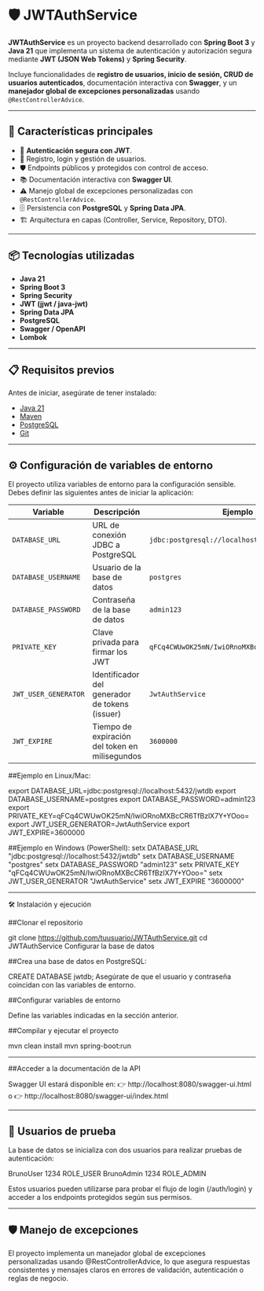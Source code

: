 # 🛡️ JWTAuthService

**JWTAuthService** es un proyecto backend desarrollado con **Spring Boot 3** y **Java 21** que implementa un sistema de autenticación y autorización segura mediante **JWT (JSON Web Tokens)** y **Spring Security**.  

Incluye funcionalidades de **registro de usuarios, inicio de sesión, CRUD de usuarios autenticados**, documentación interactiva con **Swagger**, y un **manejador global de excepciones personalizadas** usando `@RestControllerAdvice`.

---

## 🚀 Características principales

- 🔐 **Autenticación segura con JWT**.
- 👥 Registro, login y gestión de usuarios.
- 🛡️ Endpoints públicos y protegidos con control de acceso.
- 📚 Documentación interactiva con **Swagger UI**.
- ⚠️ Manejo global de excepciones personalizadas con `@RestControllerAdvice`.
- 🗄️ Persistencia con **PostgreSQL** y **Spring Data JPA**.
- 🏗️ Arquitectura en capas (Controller, Service, Repository, DTO).

---

## 📦 Tecnologías utilizadas

- **Java 21**
- **Spring Boot 3**
- **Spring Security**
- **JWT (jjwt / java-jwt)**
- **Spring Data JPA**
- **PostgreSQL**
- **Swagger / OpenAPI**
- **Lombok**

---

## 📋 Requisitos previos

Antes de iniciar, asegúrate de tener instalado:

- [Java 21](https://adoptium.net/)
- [Maven](https://maven.apache.org/)
- [PostgreSQL](https://www.postgresql.org/)
- [Git](https://git-scm.com/)

---

## ⚙️ Configuración de variables de entorno

El proyecto utiliza variables de entorno para la configuración sensible. Debes definir las siguientes antes de iniciar la aplicación:

| Variable             | Descripción                                           | Ejemplo                                   |
|----------------------|-------------------------------------------------------|-------------------------------------------|
| `DATABASE_URL`       | URL de conexión JDBC a PostgreSQL                     | `jdbc:postgresql://localhost:5432/jwtdb` |
| `DATABASE_USERNAME`  | Usuario de la base de datos                           | `postgres`                               |
| `DATABASE_PASSWORD`  | Contraseña de la base de datos                        | `admin123`                               |
| `PRIVATE_KEY`        | Clave privada para firmar los JWT                     | `qFCq4CWUwOK25mN/IwiORnoMXBcCR6TfBzlX7Y+YOoo=` |
| `JWT_USER_GENERATOR` | Identificador del generador de tokens (issuer)        | `JwtAuthService`                         |
| `JWT_EXPIRE`         | Tiempo de expiración del token en milisegundos        | `3600000`                                |


##Ejemplo en Linux/Mac:

export DATABASE_URL=jdbc:postgresql://localhost:5432/jwtdb
export DATABASE_USERNAME=postgres
export DATABASE_PASSWORD=admin123
export PRIVATE_KEY=qFCq4CWUwOK25mN/IwiORnoMXBcCR6TfBzlX7Y+YOoo=
export JWT_USER_GENERATOR=JwtAuthService
export JWT_EXPIRE=3600000

##Ejemplo en Windows (PowerShell):
setx DATABASE_URL "jdbc:postgresql://localhost:5432/jwtdb"
setx DATABASE_USERNAME "postgres"
setx DATABASE_PASSWORD "admin123"
setx PRIVATE_KEY "qFCq4CWUwOK25mN/IwiORnoMXBcCR6TfBzlX7Y+YOoo="
setx JWT_USER_GENERATOR "JwtAuthService"
setx JWT_EXPIRE "3600000"

---

🛠️ Instalación y ejecución

##Clonar el repositorio

git clone https://github.com/tuusuario/JWTAuthService.git
cd JWTAuthService
Configurar la base de datos

##Crea una base de datos en PostgreSQL:

CREATE DATABASE jwtdb;
Asegúrate de que el usuario y contraseña coincidan con las variables de entorno.

##Configurar variables de entorno

Define las variables indicadas en la sección anterior.

##Compilar y ejecutar el proyecto

mvn clean install
mvn spring-boot:run

---

##Acceder a la documentación de la API

Swagger UI estará disponible en:
👉 http://localhost:8080/swagger-ui.html
o
👉 http://localhost:8080/swagger-ui/index.html

---

## 👥 Usuarios de prueba
La base de datos se inicializa con dos usuarios para realizar pruebas de autenticación:

BrunoUser	1234	ROLE_USER
BrunoAdmin	1234	ROLE_ADMIN

Estos usuarios pueden utilizarse para probar el flujo de login (/auth/login) y acceder a los endpoints protegidos según sus permisos.

---
## 🛡️ Manejo de excepciones
El proyecto implementa un manejador global de excepciones personalizadas usando @RestControllerAdvice, lo que asegura respuestas consistentes y mensajes claros en errores de validación, autenticación o reglas de negocio.
